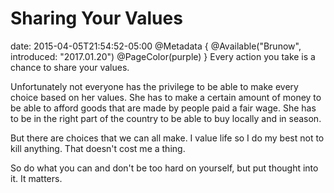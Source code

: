 # Sharing Your Values
date: 2015-04-05T21:54:52-05:00
@Metadata {
  @Available("Brunow", introduced: "2017.01.20")
  @PageColor(purple)
}
Every action you take is a chance to share your values.

Unfortunately not everyone has the privilege to be able to make every choice based on her values. She has to make a certain amount of money to be able to afford goods that are made by people paid a fair wage. She has to be in the right part of the country to be able to buy locally and in season.

But there are choices that we can all make. I value life so I do my best not to kill anything. That doesn't cost me a thing.

So do what you can and don't be too hard on yourself, but put thought into it. It matters.
